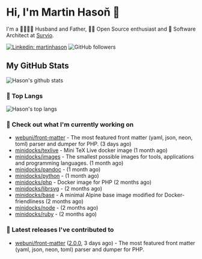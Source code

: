 # Hi, I'm Martin Hasoň 👋

I'm a 👨‍👩‍👧‍👦 Husband and Father, 🧑‍💻 Open Source enthusiast and 📐 Software Architect at [Survio](https://www.survio.com).

[![Linkedin: martinhason](https://img.shields.io/badge/-Martin%20Hasoň-blue?style=flat-square&logo=Linkedin&logoColor=white&link=https://www.linkedin.com/in/martinhason/)](https://www.linkedin.com/in/martinhason/)
![GitHub followers](https://img.shields.io/github/followers/hason?label=Follow&style=social)


## My GitHub Stats
![Hason's github stats](https://github-readme-stats.vercel.app/api?username=hason&show_icons=true&include_all_commits=true&theme=dracula&hide_border=true&hide_title=true)

### 💾 Top Langs
![Hason's top langs](https://github-readme-stats.vercel.app/api/top-langs/?username=hason&layout=compact&theme=dracula&hide_border=true&hide_title=true)

### 👷 Check out what I'm currently working on

- [webuni/front-matter](https://github.com/webuni/front-matter) - The most featured front matter (yaml, json, neon, toml) parser and dumper for PHP. (3 days ago)
- [minidocks/texlive](https://github.com/minidocks/texlive) - Mini TeX Live docker image (1 month ago)
- [minidocks/images](https://github.com/minidocks/images) - The smallest possible images for tools, applications and programming languages. (1 month ago)
- [minidocks/pandoc](https://github.com/minidocks/pandoc) -  (1 month ago)
- [minidocks/python](https://github.com/minidocks/python) -  (1 month ago)
- [minidocks/php](https://github.com/minidocks/php) - Docker image for PHP (2 months ago)
- [minidocks/librsvg](https://github.com/minidocks/librsvg) -  (2 months ago)
- [minidocks/base](https://github.com/minidocks/base) - A minimal Alpine base image modified for Docker-friendliness (2 months ago)
- [minidocks/node](https://github.com/minidocks/node) -  (2 months ago)
- [minidocks/ruby](https://github.com/minidocks/ruby) -  (2 months ago)

### 🔭 Latest releases I've contributed to

- [webuni/front-matter](https://github.com/webuni/front-matter) ([2.0.0](https://github.com/webuni/front-matter/releases/tag/2.0.0), 3 days ago) - The most featured front matter (yaml, json, neon, toml) parser and dumper for PHP.
